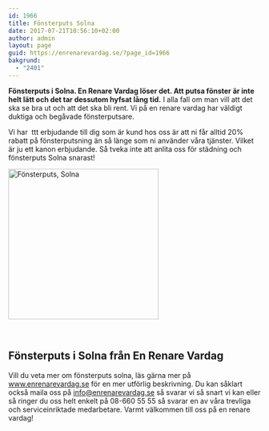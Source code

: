 ```yaml
---
id: 1966
title: Fönsterputs Solna
date: 2017-07-21T10:56:10+02:00
author: admin
layout: page
guid: https://enrenarevardag.se/?page_id=1966
bakgrund:
  - "2401"
---
```

**Fönsterputs i Solna. En Renare Vardag löser det. Att putsa fönster är inte helt lätt och det tar dessutom hyfsat lång tid.** I alla fall om man vill att det ska se bra ut och att det ska bli rent. Vi på en renare vardag har väldigt duktiga och begåvade fönsterputsare.

Vi har  ttt erbjudande till dig som är kund hos oss är att ni får alltid 20% rabatt på fönsterputsning än så länge som ni använder våra tjänster. Vilket är ju ett kanon erbjudande. Så tveka inte att anlita oss för städning och fönsterputs Solna snarast!

[<img class="size-medium wp-image-1967 aligncenter" src="https://enrenarevardag.se/wp-content/uploads/2017/07/Flyttstädning-1-300x300.jpg" alt="Fönsterputs, Solna" width="300" height="300" srcset="https://enrenarevardag.se/wp-content/uploads/2017/07/Flyttstädning-1-300x300.jpg 300w, https://enrenarevardag.se/wp-content/uploads/2017/07/Flyttstädning-1-150x150.jpg 150w, https://enrenarevardag.se/wp-content/uploads/2017/07/Flyttstädning-1-125x125.jpg 125w, https://enrenarevardag.se/wp-content/uploads/2017/07/Flyttstädning-1.jpg 450w" sizes="(max-width: 300px) 100vw, 300px" />](https://enrenarevardag.se/pris/) 

&nbsp;

## **Fönsterputs i Solna från En Renare Vardag**

Vill du veta mer om fönsterputs solna, läs gärna mer på www.enrenarevardag.se för en mer utförlig beskrivning. Du kan såklart också maila oss på info@enrenarevardag.se så svarar vi så snart vi kan eller så ringer du oss helt enkelt på 08-660 55 55 så svarar en av våra trevliga och serviceinriktade medarbetare. Varmt välkommen till oss på en renare vardag!